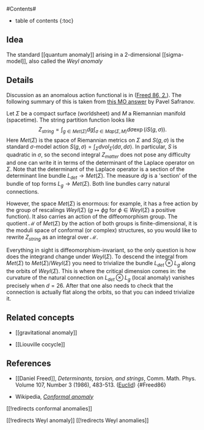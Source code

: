 
#Contents#
* table of contents
{:toc}

## Idea

The standard [[quantum anomaly]] arising in a 2-dimensional [[sigma-model]], also called the _Weyl anomaly_


## Details

Discussion as an anomalous action functional is in ([Freed 86, 2.](Freed86)).
The following summary of this is taken from [this MO answer](http://mathoverflow.net/a/99667/381) by Pavel Safranov.


Let $\Sigma$ be a compact surface (worldsheet) and $M$ a Riemannian manifold (spacetime). The string partition function looks like
$$Z_{string}=\int_{g\in Met(\Sigma)}dg\int_{\sigma\in Map(\Sigma,M)}d\sigma\exp(iS(g,\sigma)).$$
Here $Met(\Sigma)$ is the space of Riemannian metrics on $\Sigma$ and $S(g,\sigma)$ is the standard $\sigma$-model action $S(g,\sigma)=\int_{\Sigma} dvol_\Sigma \langle d\sigma,d\sigma\rangle$. In particular, $S$ is quadratic in $\sigma$, so the second integral $Z_{matter}$ does not pose any difficulty and one can write it in terms of the determinant of the Laplace operator on $\Sigma$. Note that the determinant of the Laplace operator is a section of the determinant line bundle $L_{det}\rightarrow Met(\Sigma)$. The measure $dg$ is a 'section' of the bundle of top forms $L_g\rightarrow Met(\Sigma)$. Both line bundles carry natural connections.

However, the space $Met(\Sigma)$ is enormous: for example, it has a free action by the group of rescalings $Weyl(\Sigma)$ ($g\mapsto \phi g$ for $\phi\in Weyl(\Sigma)$ a positive function). It also carries an action of the diffeomorphism group. The quotient $\mathcal{M}$ of $Met(\Sigma)$ by the action of both groups is finite-dimensional, it is the moduli space of conformal (or complex) structures, so you would like to rewrite $Z_{string}$ as an integral over $\mathcal{M}$.

Everything in sight is diffeomorphism-invariant, so the only question is how does the integrand change under $Weyl(\Sigma)$. To descend the integral from $Met(\Sigma)$ to $Met(\Sigma)/Weyl(\Sigma)$ you need to trivialize the bundle $L_{det}\otimes L_g$ along the orbits of $Weyl(\Sigma)$. This is where the critical dimension comes in: the curvature of the natural connection on $L_{det}\otimes L_g$ (local anomaly) vanishes precisely when $d=26$. After that one also needs to check that the connection is actually flat along the orbits, so that you can indeed trivialize it.


## Related concepts

* [[gravitational anomaly]]

* [[Liouville cocycle]]

## References

* [[Daniel Freed]], _Determinants, torsion, and strings_,  Comm. Math. Phys. Volume 107, Number 3 (1986), 483-513. ([Euclid](http://projecteuclid.org/euclid.cmp/1104116145))
  {#Freed86}

* Wikipedia, _[Conformal anomaly](http://en.wikipedia.org/wiki/Conformal_anomaly)_

[[!redirects conformal anomalies]]

[[!redirects Weyl anomaly]]
[[!redirects Weyl anomalies]]